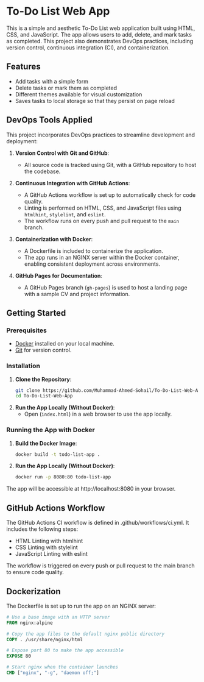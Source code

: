 # To-Do List Web App

This is a simple and aesthetic To-Do List web application built using HTML, CSS, and JavaScript. The app allows users to add, delete, and mark tasks as completed. This project also demonstrates DevOps practices, including version control, continuous integration (CI), and containerization.

## Features

- Add tasks with a simple form
- Delete tasks or mark them as completed
- Different themes available for visual customization
- Saves tasks to local storage so that they persist on page reload

## DevOps Tools Applied

This project incorporates DevOps practices to streamline development and deployment:

1. **Version Control with Git and GitHub**:
   - All source code is tracked using Git, with a GitHub repository to host the codebase.

2. **Continuous Integration with GitHub Actions**:
   - A GitHub Actions workflow is set up to automatically check for code quality.
   - Linting is performed on HTML, CSS, and JavaScript files using `htmlhint`, `stylelint`, and `eslint`.
   - The workflow runs on every push and pull request to the `main` branch.

3. **Containerization with Docker**:
   - A Dockerfile is included to containerize the application.
   - The app runs in an NGINX server within the Docker container, enabling consistent deployment across environments.

4. **GitHub Pages for Documentation**:
   - A GitHub Pages branch (`gh-pages`) is used to host a landing page with a sample CV and project information.

## Getting Started

### Prerequisites

- [Docker](https://www.docker.com/) installed on your local machine.
- [Git](https://git-scm.com/) for version control.

### Installation

1. **Clone the Repository**:
   ```bash
   git clone https://github.com/Muhammad-Ahmed-Sohail/To-Do-List-Web-App.git
   cd To-Do-List-Web-App
1. **Run the App Locally (Without Docker)**:
   - Open (`index.html`) in a web browser to use the app locally.
  
### Running the App with Docker

1. **Build the Docker Image**:
    ```bash
    docker build -t todo-list-app .
1. **Run the App Locally (Without Docker)**:
    ```bash 
    docker run -p 8080:80 todo-list-app

  The app will be accessible at http://localhost:8080 in your browser.

## GitHub Actions Workflow

The GitHub Actions CI workflow is defined in .github/workflows/ci.yml. It includes the following steps:

- HTML Linting with htmlhint
- CSS Linting with stylelint
- JavaScript Linting with eslint

The workflow is triggered on every push or pull request to the main branch to ensure code quality.

## Dockerization

The Dockerfile is set up to run the app on an NGINX server:
``` Dockerfile
# Use a base image with an HTTP server
FROM nginx:alpine

# Copy the app files to the default nginx public directory
COPY . /usr/share/nginx/html

# Expose port 80 to make the app accessible
EXPOSE 80

# Start nginx when the container launches
CMD ["nginx", "-g", "daemon off;"]




   

